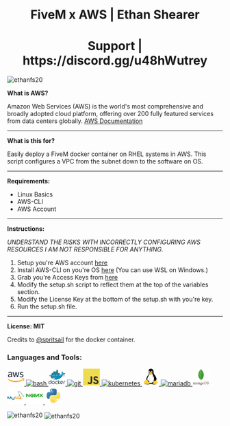 <h1 align="center">FiveM x AWS | Ethan Shearer</h1>
<h1 align="center">Support | https://discord.gg/u48hWutrey</h1>
<p align="left"> <img src="https://komarev.com/ghpvc/?username=ethanfs20&label=Profile%20views&color=0e75b6&style=flat-square" alt="ethanfs20" /> </p>

**What is AWS?**


Amazon Web Services (AWS) is the world's most comprehensive and broadly adopted cloud platform, offering over 200 fully featured services from data centers globally. [AWS Documentation](https://aws.amazon.com/what-is-aws/)

---
**What is this for?**

Easily deploy a FiveM docker container on RHEL systems in AWS. This script configures a VPC from the subnet down to the software on OS.

---

**Requirements:**

* Linux Basics
* AWS-CLI
* AWS Account

---

**Instructions:**

*UNDERSTAND THE RISKS WITH INCORRECTLY CONFIGURING AWS RESOURCES*
*I AM NOT RESPONSIBLE FOR ANYTHING.*

1. Setup you're AWS account [here](https://aws.amazon.com/what-is-aws/)
2. Install AWS-CLI on you're OS [here](https://docs.aws.amazon.com/cli/latest/userguide/getting-started-install.html) (You can use WSL on Windows.)
3. Grab you're Access Keys from [here](https://docs.aws.amazon.com/IAM/latest/UserGuide/id_credentials_access-keys.html)
4. Modify the setup.sh script to reflect them at the top of the variables section.
5. Modify the License Key at the bottom of the setup.sh with you're key.
6. Run the setup.sh file.

---

**License: MIT**

Credits to [@spritsail](https://github.com/spritsail/fivem) for the docker container.

<h3 align="left">Languages and Tools:</h3>
<p align="left"> <a href="https://aws.amazon.com" target="_blank" rel="noreferrer"> <img src="https://raw.githubusercontent.com/devicons/devicon/master/icons/amazonwebservices/amazonwebservices-original-wordmark.svg" alt="aws" width="40" height="40"/> </a> <a href="https://www.gnu.org/software/bash/" target="_blank" rel="noreferrer"> <img src="https://www.vectorlogo.zone/logos/gnu_bash/gnu_bash-icon.svg" alt="bash" width="40" height="40"/> </a> <a href="https://www.docker.com/" target="_blank" rel="noreferrer"> <img src="https://raw.githubusercontent.com/devicons/devicon/master/icons/docker/docker-original-wordmark.svg" alt="docker" width="40" height="40"/> </a> <a href="https://git-scm.com/" target="_blank" rel="noreferrer"> <img src="https://www.vectorlogo.zone/logos/git-scm/git-scm-icon.svg" alt="git" width="40" height="40"/> </a> <a href="https://developer.mozilla.org/en-US/docs/Web/JavaScript" target="_blank" rel="noreferrer"> <img src="https://raw.githubusercontent.com/devicons/devicon/master/icons/javascript/javascript-original.svg" alt="javascript" width="40" height="40"/> </a> <a href="https://kubernetes.io" target="_blank" rel="noreferrer"> <img src="https://www.vectorlogo.zone/logos/kubernetes/kubernetes-icon.svg" alt="kubernetes" width="40" height="40"/> </a> <a href="https://www.linux.org/" target="_blank" rel="noreferrer"> <img src="https://raw.githubusercontent.com/devicons/devicon/master/icons/linux/linux-original.svg" alt="linux" width="40" height="40"/> </a> <a href="https://mariadb.org/" target="_blank" rel="noreferrer"> <img src="https://www.vectorlogo.zone/logos/mariadb/mariadb-icon.svg" alt="mariadb" width="40" height="40"/> </a> <a href="https://www.mongodb.com/" target="_blank" rel="noreferrer"> <img src="https://raw.githubusercontent.com/devicons/devicon/master/icons/mongodb/mongodb-original-wordmark.svg" alt="mongodb" width="40" height="40"/> </a> <a href="https://www.mysql.com/" target="_blank" rel="noreferrer"> <img src="https://raw.githubusercontent.com/devicons/devicon/master/icons/mysql/mysql-original-wordmark.svg" alt="mysql" width="40" height="40"/> </a> <a href="https://www.nginx.com" target="_blank" rel="noreferrer"> <img src="https://raw.githubusercontent.com/devicons/devicon/master/icons/nginx/nginx-original.svg" alt="nginx" width="40" height="40"/> </a> <a href="https://www.python.org" target="_blank" rel="noreferrer"> <img src="https://raw.githubusercontent.com/devicons/devicon/master/icons/python/python-original.svg" alt="python" width="40" height="40"/> </a> </p>

<p><img align="left" src="https://github-readme-stats.vercel.app/api/top-langs?username=ethanfs20&show_icons=true&theme=dark&locale=en&layout=compact" alt="ethanfs20" /></p>

<p>&nbsp;<img align="center" src="https://github-readme-stats.vercel.app/api?username=ethanfs20&show_icons=true&theme=dark&locale=en" alt="ethanfs20" /></p>

